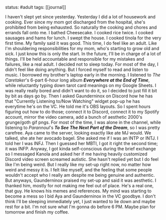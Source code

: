 status: #adult 
tags: [[journal]]

I haven't slept yet since yesterday. Yesterday I did a lot of housework and cooking. Ever since my mom got discharged from the hospital, she's prohibited from being exhausted. So naturally the cooking and chores and errands fall onto me. I bathed Cheesecake. I cooked rice twice. I cooked sausages and hams for lunch. I swept the house. I cooked tinola for the very first time. My family said it was good. This time, I do feel like an adult. Like I'm shouldering responsibilities for my mom, who's starting to grow old and sick. I just know this is only the start. In the future, I'll be in charge of a lot of things. I'll be held accountable and responsible for my mistakes and failures, like a real adult. I decided not to sleep today. For most of the day, I didn't feel like doing anything. But I forced myself to read and listen to music. I borrowed my brother's laptop early in the morning. I listened to *The Caretaker*'s 6-part 6-hour long album ***Everywhere at the End of Time***, while reluctantly typing down tarot card meanings on my Google Sheets. I was really really bored and didn't want to do it, so I decided to just fill it bit by bit as days go by. Then I asked Gaunderninox on Discord how he has that "Currently Listening to/Now Watching" widget pop-up he has everytime he's on the VC. He told me it's OBS layouts. So I spent hours figuring out how to do those; connect it to Discord, connect it to my Spotify account, mirror the video camera, add a bunch of aesthetic 2000's grunge/goth gif pngs. For most of the time, I was alone in the channel, while listening to *Parannoul*'s ***To See The Next Part of the Dream***, so I was pretty carefree. Aya came to the server, looking exactly like ate MJ would. We talked, she ate her avocado bagel. She asked me if I was an INTP or INTJ. I told her I was INFJ. Then I guessed her MBTI, I got it right the second time; it was INFP. Anyway, I got kinda self-conscious during the brief exchange so I messaged Kanola and asked her if me having heavily customized Discord video screen screamed autistic. She hasn't replied yet but I do feel like I'm being weird. But I really like my set-up right now, no matter how weird and messy it is. I felt like myself, and the feeling that some people wouldn't accept who I really am despite me being genuine and authentic. But anyways, Gaunderninox praised my set-up and said it was aesthetic. I thanked him, mostly for not making me feel out of place. He's a real one, that guy. He knows his memes and references. My mind was starting to become a mess so I bid Aya and Gaunderninox in the VC goodbye. I don't think I'll be sleeping immediately yet, I just wanted to lie down and maybe rest for a bit. I'm not sure what I'm gonna do before 6 PM. Maybe plan for tomorrow and finish my coffee.